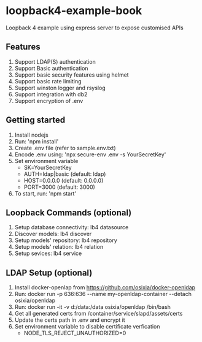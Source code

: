 # loopback4-example-book
Loopback 4 example using express server to expose customised APIs

## Features
1. Support LDAP(S) authentication
2. Support Basic authentication
3. Support basic security features using helmet
4. Support basic rate limiting
5. Support winston logger and rsyslog
6. Support integration with db2
7. Support encryption of .env

## Getting started
1. Install nodejs
2. Run: 'npm install'
3. Create .env file (refer to sample.env.txt)
4. Encode .env using: 'npx secure-env .env -s YourSecretKey'
5. Set environment variable
   * SK=YourSecretKey
   * AUTH=ldap|basic (default: ldap)
   * HOST=0.0.0.0 (default: 0.0.0.0)
   * PORT=3000 (default: 3000)
6. To start, run: 'npm start'

## Loopback Commands (optional)
1. Setup database connectivity: lb4 datasource
2. Discover models: lb4 discover
3. Setup models' repository: lb4 repository
4. Setup models' relation: lb4 relation
5. Setup sevices: lb4 service

## LDAP Setup (optional)
1. Install docker-openlap from https://github.com/osixia/docker-openldap
2. Run: docker run -p 636:636 --name my-openldap-container --detach osixia/openldap
3. Run: docker run -it -v d:/data:/data osixia/openldap /bin/bash
4. Get all generated certs from /container/service/slapd/assets/certs
5. Update the certs path in .env and encrypt it
6. Set environment variable to disable certificate verfication
   * NODE_TLS_REJECT_UNAUTHORIZED=0
